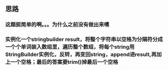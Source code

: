 ## 思路

### 这题挺简单的啊。。。为什么之前没有做出来噢

### 实例化一个stringbuilder result，将整个字符串以空格为分隔符分成一个个单词装入数组里，遍历整个数组，将每个string用StringBuilder实例化，反转，再变回string，append进result,再加上一个空格；最后的答案要trim()掉最后一个空格